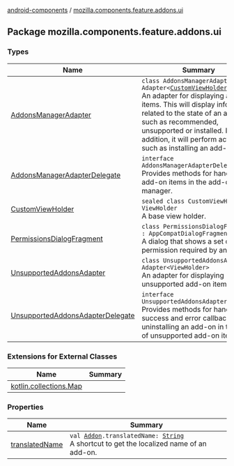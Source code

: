 [android-components](../index.md) / [mozilla.components.feature.addons.ui](./index.md)

## Package mozilla.components.feature.addons.ui

### Types

| Name | Summary |
|---|---|
| [AddonsManagerAdapter](-addons-manager-adapter/index.md) | `class AddonsManagerAdapter : Adapter<`[`CustomViewHolder`](-custom-view-holder/index.md)`>`<br>An adapter for displaying add-on items. This will display information related to the state of an add-on such as recommended, unsupported or installed. In addition, it will perform actions such as installing an add-on. |
| [AddonsManagerAdapterDelegate](-addons-manager-adapter-delegate/index.md) | `interface AddonsManagerAdapterDelegate`<br>Provides methods for handling the add-on items in the add-on manager. |
| [CustomViewHolder](-custom-view-holder/index.md) | `sealed class CustomViewHolder : ViewHolder`<br>A base view holder. |
| [PermissionsDialogFragment](-permissions-dialog-fragment/index.md) | `class PermissionsDialogFragment : AppCompatDialogFragment`<br>A dialog that shows a set of permission required by an [Addon](../mozilla.components.feature.addons/-addon/index.md). |
| [UnsupportedAddonsAdapter](-unsupported-addons-adapter/index.md) | `class UnsupportedAddonsAdapter : Adapter<ViewHolder>`<br>An adapter for displaying unsupported add-on items. |
| [UnsupportedAddonsAdapterDelegate](-unsupported-addons-adapter-delegate/index.md) | `interface UnsupportedAddonsAdapterDelegate`<br>Provides methods for handling the success and error callbacks from uninstalling an add-on in the list of unsupported add-on items. |

### Extensions for External Classes

| Name | Summary |
|---|---|
| [kotlin.collections.Map](kotlin.collections.-map/index.md) |  |

### Properties

| Name | Summary |
|---|---|
| [translatedName](translated-name.md) | `val `[`Addon`](../mozilla.components.feature.addons/-addon/index.md)`.translatedName: `[`String`](https://kotlinlang.org/api/latest/jvm/stdlib/kotlin/-string/index.html)<br>A shortcut to get the localized name of an add-on. |
